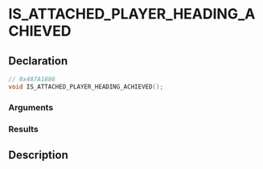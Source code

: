 # IS_ATTACHED_PLAYER_HEADING_ACHIEVED

## Declaration
```cpp
// 0x487A1886
void IS_ATTACHED_PLAYER_HEADING_ACHIEVED();
```

### Arguments

### Results

## Description
